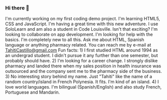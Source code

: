 ### Hi there 👋
I'm currently working on my first coding demo project. I'm learning HTML5, CSS and JavaScript.
I'm having a great time with this new adventure.
I use SoloLearn and am also a student in Code Louisville. Isn't that exciting?
I'm looking to collaborate on app development.
I'm looking for help with the basics. I'm completely new to all this.
Ask me about HTML, Spanish language or anything pharmacy related.
You can reach me by e-mail at TahitiCastillo@gmail.com
Fun facts: 1) I first studied HTML around 1994 as an undergrad student. I didn't pursue it any further than one semester, but probably should have.
2) I'm looking for a career change. I strongly dislike pharmacy and landed there when my sales position in health insurance was outsourced and the company sent me to the pharmacy side of the business.
3) No interesting story behind my name. Just "Tahiti" like the name of a random country/island in French Polynesia. It fits. I'm kind of an island.
4) I love world languages. I'm bilingual (Spanish/English) and also study French, Portuguese and Mandarin.
<!--
**American-Tahiti/American-Tahiti** is a ✨ _special_ ✨ repository because its `README.md` (this file) appears on your GitHub profile.

Here are some ideas to get you started:

- 🔭 I’m currently working on ...
- 🌱 I’m currently learning ...
- 👯 I’m looking to collaborate on ...
- 🤔 I’m looking for help with ...
- 💬 Ask me about ...
- 📫 How to reach me: ...
- 😄 Pronouns: ...
- ⚡ Fun fact: ...
-->
